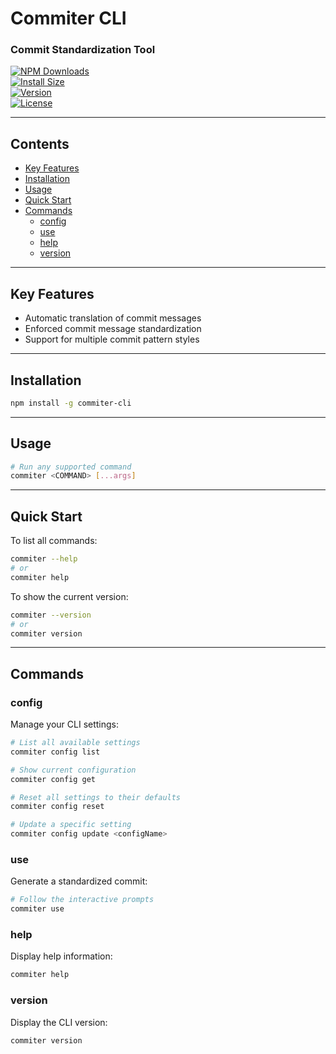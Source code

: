 # Commiter CLI

### Commit Standardization Tool

[![NPM Downloads](https://img.shields.io/npm/dm/commiter-cli.svg?style=flat)](https://npmcharts.com/compare/commiter-cli?minimal=true)  
[![Install Size](https://packagephobia.now.sh/badge?p=commiter-cli)](https://packagephobia.now.sh/result?p=commiter-cli)  
[![Version](https://img.shields.io/npm/v/commiter-cli.svg)](https://npmjs.org/package/commiter-cli)  
[![License](https://img.shields.io/npm/l/commiter-cli.svg)](https://github.com/lite-technology/commiter-cli/blob/main/package.json)  

---

## Contents
- [Key Features](#key-features)  
- [Installation](#installation)  
- [Usage](#usage)  
- [Quick Start](#quick-start)  
- [Commands](#commands)  
  - [config](#config)  
  - [use](#use)  
  - [help](#help)  
  - [version](#version)  

---

## Key Features
- Automatic translation of commit messages  
- Enforced commit message standardization  
- Support for multiple commit pattern styles  

---

## Installation
```bash
npm install -g commiter-cli
```

---

## Usage
```bash
# Run any supported command
commiter <COMMAND> [...args]
```

---

## Quick Start
To list all commands:
```bash
commiter --help
# or
commiter help
```

To show the current version:
```bash
commiter --version
# or
commiter version
```

---

## Commands

### config
Manage your CLI settings:
```bash
# List all available settings
commiter config list

# Show current configuration
commiter config get

# Reset all settings to their defaults
commiter config reset

# Update a specific setting
commiter config update <configName>
```

### use
Generate a standardized commit:
```bash
# Follow the interactive prompts
commiter use
```

### help
Display help information:
```bash
commiter help
```

### version
Display the CLI version:
```bash
commiter version
```
